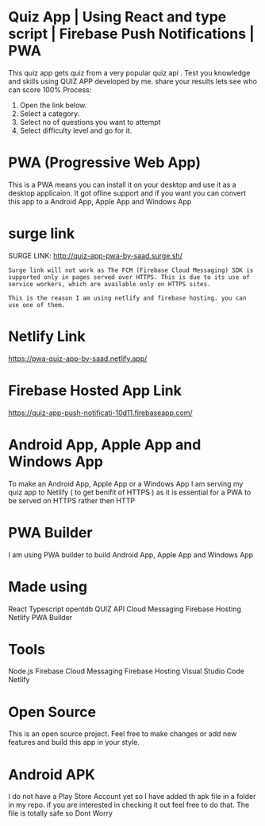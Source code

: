 # Quiz App | Using React and type script | Firebase Push Notifications | PWA 
This quiz app gets quiz from a very popular quiz api .
Test you knowledge and skills using QUIZ APP developed by me.
share your results lets see who can score 100%
Process:  
1. Open the link below.
2. Select a category.
3. Select no of questions you want to attempt
4. Select difficulty level 
and go for it.

# PWA (Progressive Web App)
This is a PWA means you can install it on your desktop and use it as a desktop applicaion. It got ofline support and if you want you can convert this app to a
Android App, Apple App and Windows App


# surge link 
SURGE LINK: http://quiz-app-pwa-by-saad.surge.sh/

    Surge link will not work as The FCM (Firebase Cloud Messaging) SDK is supported only in pages served over HTTPS. This is due to its use of service workers, which are available only on HTTPS sites.

    This is the reason I am using netlify and firebase hosting. you can use one of them.


# Netlify Link
https://pwa-quiz-app-by-saad.netlify.app/

# Firebase Hosted App Link
https://quiz-app-push-notificati-10d11.firebaseapp.com/


# Android App, Apple App and Windows App
To make an Android App, Apple App or a Windows App I am serving my quiz app to Netlify ( to get benifit of HTTPS ) as it is essential for a PWA to be served on HTTPS rather then HTTP

# PWA Builder

I am using PWA builder to build Android App, Apple App and Windows App

# Made using 
React
Typescript
opentdb QUIZ API
Cloud Messaging
Firebase Hosting
Netlify
PWA Builder

# Tools

Node.js 
Firebase
Cloud Messaging
Firebase Hosting
Visual Studio Code 
Netlify 


# Open Source
This is an open source project. Feel free to make changes or add new features and build this app in your style.

# Android APK
I do not have a Play Store Account yet so I have added th apk file in a folder in my repo. if you are interested in checking it out feel free to do that.
The file is totally safe so Dont Worry